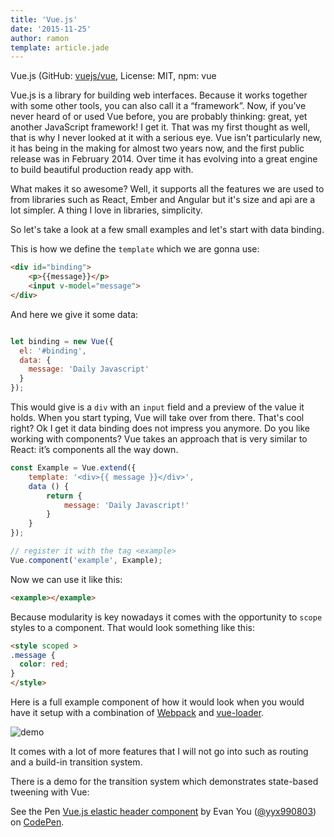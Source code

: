 ```yaml
---
title: 'Vue.js'
date: '2015-11-25'
author: ramon
template: article.jade
---
```


Vue.js (GitHub: [vuejs/vue](https://github.com/vuejs/vue), License: MIT, npm: vue

Vue.js is a library for building web interfaces. Because it works together with some other tools, you can also call it a “framework”. Now, if you’ve never heard of or used Vue before, you are probably thinking: great, yet another JavaScript framework! I get it. That was my first thought as well, that is why I never looked at it with a serious eye. Vue isn’t particularly new, it has being in the making for almost two years now, and the first public release was in February 2014. Over time it has evolving into a great engine to build beautiful production ready app with.

What makes it so awesome? Well, it supports all the features we are used to from libraries such as React, Ember and Angular but it's size and api are a lot simpler.
A thing I love in libraries, simplicity.

So let's take a look at a few small examples and let's start with data binding.

This is how we define the `template` which we are gonna use:
```html
<div id="binding">
    <p>{{message}}</p>
    <input v-model="message">
</div>
```

And here we give it some data:
```javascript

let binding = new Vue({
  el: '#binding',
  data: {
    message: 'Daily Javascript'
  }
});

```
This would give is a `div` with an `input` field and a preview of the value it holds. When you start typing, Vue will take over from there.
That's cool right? Ok I get it data binding does not impress you anymore. Do you like working with components?
Vue takes an approach that is very similar to React: it’s components all the way down.

```javascript
const Example = Vue.extend({
    template: '<div>{{ message }}</div>',
    data () {
        return {
            message: 'Daily Javascript!'
        }
    }
});

// register it with the tag <example>
Vue.component('example', Example);
```
Now we can use it like this:

```html
<example></example>
```

Because modularity is key nowadays it comes with the opportunity to `scope` styles to a component.
That would look something like this:

```html
<style scoped >
.message {
  color: red;
}
</style>
```

Here is a full example component of how it would look when you would have it setup with a combination of [Webpack](https://github.com/webpack/webpack) and [vue-loader](https://github.com/vuejs/vue-loader).

![demo](http://blog.evanyou.me/images/vue-hot.gif)

It comes with a lot of more features that I will not go into such as routing and a build-in transition system.

There is a demo for the transition system which demonstrates state-based tweening with Vue:

<p data-height="268" data-theme-id="0" data-slug-hash="XmZNOG" data-default-tab="result" data-user="yyx990803" class='codepen'>See the Pen <a href='http://codepen.io/yyx990803/pen/XmZNOG/'>Vue.js elastic header component</a> by Evan You (<a href='http://codepen.io/yyx990803'>@yyx990803</a>) on <a href='http://codepen.io'>CodePen</a>.</p>
<script async src="//assets.codepen.io/assets/embed/ei.js"></script>
